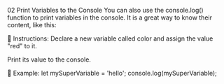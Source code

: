 02 Print Variables to the Console
You can also use the console.log() function to print variables in the console. It is a great way to know their content, like this:

📝 Instructions:
Declare a new variable called color and assign the value "red" to it.

Print its value to the console.

📎 Example:
let mySuperVariable = 'hello';
console.log(mySuperVariable);